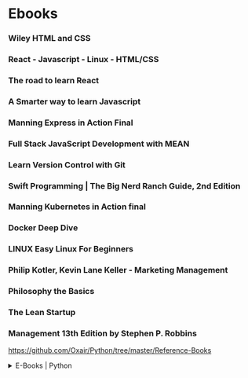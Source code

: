 # Ebooks

### Wiley HTML and CSS
### React - Javascript - Linux - HTML/CSS
### The road to learn React
### A Smarter way to learn Javascript
### Manning Express in Action Final
### Full Stack JavaScript Development with MEAN
### Learn Version Control with Git
### Swift Programming | The Big Nerd Ranch Guide, 2nd Edition
### Manning Kubernetes in Action final
### Docker Deep Dive
### LINUX Easy Linux For Beginners
### Philip Kotler, Kevin Lane Keller - Marketing Management
### Philosophy the Basics
### The Lean Startup
### Management 13th Edition by Stephen P. Robbins


https://github.com/Oxair/Python/tree/master/Reference-Books
 
<details>
  <summary>E-Books | Python</summary>
 
    * A SmarterWay_to_Learn_Python
 
    * Deep Learning with Python
    
    * Learning Git
    
    * Learning Pandas
    
    * Matplotlib for Python Developers
    
    * NumPy 3rd Edition 2
    
    * Python Crash Course
    
    * Python for Data Analysis
    
    * Workflow of version control
</details>
